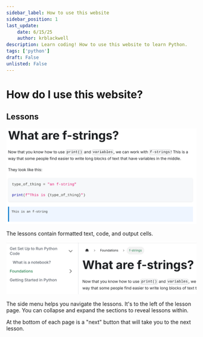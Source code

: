 ```yaml
---
sidebar_label: How to use this website
sidebar_position: 1
last_update:
    date: 6/15/25
    author: krblackwell
description: Learn coding! How to use this website to learn Python.
tags: ['python']
draft: False
unlisted: False
---
```


# How do I use this website?

## Lessons

![Screenshot of the main page content.](/img/python/00-get-set-up/page-content.png)

The lessons contain formatted text, code, and output cells.

![Screenshot of the side menu.](/img/python/00-get-set-up/side-menu.png)

The side menu helps you navigate the lessons. It's to the left of the lesson page. You can collapse and expand the sections to reveal lessons within.

At the bottom of each page is a "next" button that will take you to the next lesson.
